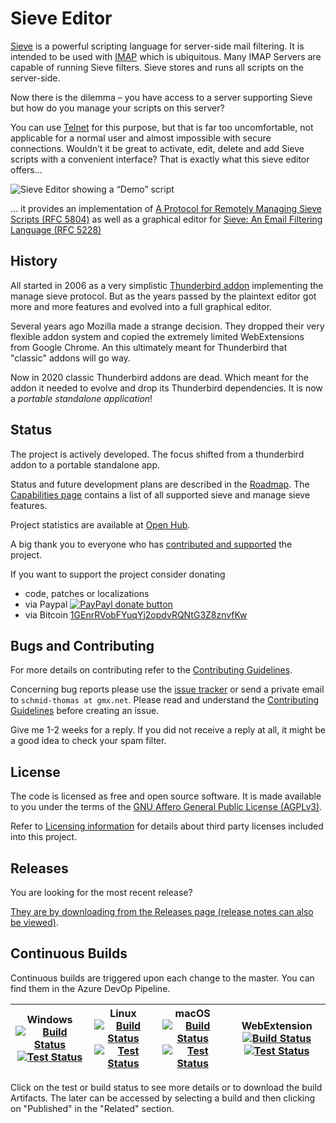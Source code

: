 # Sieve Editor

[Sieve](http://en.wikipedia.org/wiki/Sieve_%28mail_filtering_language%29) is a
powerful scripting language for server-side mail filtering. It is intended to
be used with [IMAP](http://tools.ietf.org/html/rfc3501) which is ubiquitous.
Many IMAP Servers are capable of running Sieve filters. Sieve stores and runs
all scripts on the server-side.

Now there is the dilemma – you have access to a server supporting Sieve but how
do you manage your scripts on this server?

You can use [Telnet](https://en.wikipedia.org/wiki/Telnet) for this purpose,
but that is far too uncomfortable, not applicable for a normal user and almost
impossible with secure connections. Wouldn’t it be great to activate, edit,
delete and add Sieve scripts with a convenient interface? That is exactly what this sieve editor offers…

![Sieve Editor showing a “Demo” script](https://user-images.githubusercontent.com/2531380/74590832-6efe1480-5012-11ea-8b4e-f7c3e8128824.png)

… it provides an implementation of [A Protocol for Remotely Managing Sieve Scripts (RFC 5804)](https://wiki.tools.ietf.org/html/rfc5804) as well as a graphical editor for [Sieve: An Email Filtering Language (RFC 5228)](https://tools.ietf.org/html/rfc5228)

## History

All started in 2006 as a very simplistic [Thunderbird addon](https://addons.thunderbird.net/addon/sieve/) implementing the manage sieve protocol. But as the years passed by the plaintext editor got more and more features and evolved into a full graphical editor.

Several years ago Mozilla made a strange decision. They dropped their very flexible addon system and copied the extremely limited WebExtensions from Google Chrome. An this ultimately meant for Thunderbird that "classic" addons will go way.

Now in 2020 classic Thunderbird addons are dead. Which meant for the addon it needed to evolve and drop its Thunderbird dependencies. It is now a _portable standalone application_!

## Status

The project is actively developed. The focus shifted from a thunderbird addon to a portable standalone app.

Status and future development plans are described in the [Roadmap](ROADMAP.md). The [Capabilities page](CAPABILITIES.md) contains a list of all supported sieve and manage sieve features.

Project statistics are available at
[Open Hub](https://www.openhub.net/p/tb-sieve).

A big thank you to everyone who has [contributed and supported](CONTRIBUTORS.md) the project.

If you want to support the project consider donating
* code, patches or localizations
* via Paypal [![PayPayl donate button](https://www.paypalobjects.com/en_US/i/btn/btn_donate_LG.gif)](https://www.paypal.com/paypalme2/thsmi "Donate to this project using Paypal")
* via Bitcoin [1GEnrRVobFYuqYj2opdvRQNtG3Z8znvfKw](bitcoin:1GEnrRVobFYuqYj2opdvRQNtG3Z8znvfKw?label=Donation%20for%20Sieve%20Addon)

## Bugs and Contributing

For more details on contributing refer to the
[Contributing Guidelines](https://github.com/thsmi/sieve/blob/master/CONTRIBUTING.md).

Concerning bug reports please use the
[issue tracker](https://github.com/thsmi/sieve/issues) or send a private email
to `schmid-thomas at gmx.net`. Please read and understand the [Contributing Guidelines](https://github.com/thsmi/sieve/blob/master/CONTRIBUTING.md) before creating an issue.

Give me 1-2 weeks for a reply. If you did not receive a reply at all, it
might be a good idea to check your spam filter.


## License

The code is licensed as free and open source software. It is made available to you under the terms of the
[GNU Affero General Public License (AGPLv3)](http://www.fsf.org/licensing/licenses/agpl-3.0.html).

Refer to
[Licensing information](https://github.com/thsmi/sieve/blob/master/LICENSING_INFO.md)
for details about third party licenses included into this project.


## Releases

You are looking for the most recent release?

[They are by downloading from the Releases page (release notes can also be viewed)](https://github.com/thsmi/sieve/releases).

## Continuous Builds

Continuous builds are triggered upon each change to the master. You can find them in the Azure DevOp Pipeline.

| Windows <br> [![Build Status](https://img.shields.io/azure-devops/tests/thsmi/sieve/4) ![Test Status](https://img.shields.io/azure-devops/build/thsmi/sieve/4)](https://dev.azure.com/thsmi/sieve/_build?definitionId=4&_a=summary&repositoryFilter=1&branchFilter=18) | Linux <br> [![Build Status](https://img.shields.io/azure-devops/tests/thsmi/sieve/2) ![Test Status](https://img.shields.io/azure-devops/build/thsmi/sieve/2)](https://dev.azure.com/thsmi/sieve/_build?definitionId=2&_a=summary&repositoryFilter=1&branchFilter=18) | macOS <br> [![Build Status](https://img.shields.io/azure-devops/tests/thsmi/sieve/6) ![Test Status](https://img.shields.io/azure-devops/build/thsmi/sieve/6)](https://dev.azure.com/thsmi/sieve/_build?definitionId=6&_a=summary&repositoryFilter=1&branchFilter=18) | WebExtension <br>[![Build Status](https://img.shields.io/azure-devops/tests/thsmi/sieve/5) ![Test Status](https://img.shields.io/azure-devops/build/thsmi/sieve/5)](https://dev.azure.com/thsmi/sieve/_build?definitionId=5&_a=summary&repositoryFilter=1&branchFilter=18) |
|---------|-------|-------|--------------|


Click on the test or build status to see more details or to download the build Artifacts. The later can be accessed by selecting a build and then clicking on "Published" in the "Related" section.

